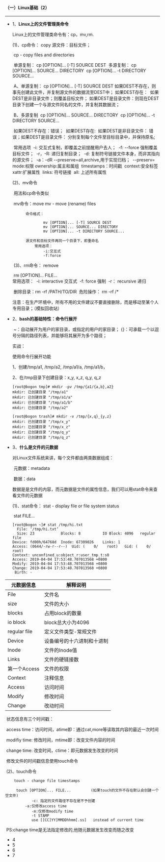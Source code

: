 #### （一）Linux基础（2）

***

- 1、**Linux上的文件管理类命令**

  Linux上的文件管理类命令有：cp，mv,rm.

   (1)、cp命令： copy
              源文件：目标文件；

  ​			cp - copy files and directories

  ​		单源复制： cp [OPTION]... [-T] SOURCE DEST
  ​       	 多源复制： cp [OPTION]... SOURCE... DIRECTORY
  ​		                    cp [OPTION]... -t DIRECTORY SOURCE...

  ​      A、单源复制： cp [OPTION]... [-T] SOURCE DEST
  ​                     如果DEST不存在，则事先创建此文件，并复制源文件的数据流至DEST中；
  ​                     如果DEST存在：
  ​                     如果DEST是非目录文件；则覆盖目标文件；
  ​                     如果DEST是目录文件：则现在DEST目录下创建一个与源文件同名的文件，并复制其数据流；

  ​      B、多源复制
  ​                      cp [OPTION]... SOURCE... DIRECTORY
  ​                      cp [OPTION]... -t DIRECTORY SOURCE...

  ​                    如果DEST不存在：错误；
  ​                    如果DEST存在:
  ​                         如果DEST是非目录文件： 错误；
  ​                         如果DEST是目录文件： 分别复制每个文件至目标目录中，并保持原名;

  ​        常用选项
  ​             -i: 交互式复制，即覆盖之前提醒用户去人；
  ​             -f: --force 强制覆盖目标文件； 
  ​             -r，-R: 递归复制目录；
  ​             -d: 复制符号链接文件本身，而非其指向的源文件；
  ​             -a：-dR --preserve=all,archive,用于实现归档；
  ​             --preserv=
  ​                   mode:权限
  ​                   ownership:属主和属组
  ​                   timestamps：时间戳
  ​                   context:安全标签
  ​                   xattr:扩展属性
  ​                   links: 符号链接
  ​                   all: 上述所有属性

     (2)、mv命令

  ​	用法和cp命令类似

  ​		mv命令：move   mv - move (rename) files

     		命令格式：

     				mv [OPTION]... [-T] SOURCE DEST
     				mv [OPTION]... SOURCE... DIRECTORY
     				mv [OPTION]... -t DIRECTORY SOURCE...

    		源文件和目标文件再同一个目录下，即重命名
         		常用选项：
             		-i:交互式
             		-f:force

  ​    (3)、rm命令： remove

  ​                         rm [OPTION]... FILE...
  ​       
  ​       常用选项：
  ​          -i: interactive 交互式
  ​          -f: force  强制
  ​          -r： recursive 递归

  ​          删除目录：rm -rf /PATH/TO/DIR
  ​               危险操作： rm -rf /*

  ​          注意：在生产环境中，所有不用的文件建议不要直接删除，而是移动至某个人专用目录；（模拟回收站）

  

- 2、**bash的基础特性：命令行展开**

  ​      ~：自动展开为用户的家目录，或指定的用户的家目录；
  ​      {}：可承载一个以逗号分隔的路径列表，并能够将其展开为多个路径；

  

  实战：

  使用命令行展开功能

  1、创建/tmp/a1, /tmp/a2, /tmp/a1/a, /tmp/a1/b，

  2、在/tmp目录下创建目录：x_y, x_z, q_y, q_z

  ```
  [root@bogon tmp]# mkdir -pv /tmp/{a1/{a,b},a2}
  mkdir: 已创建目录 "/tmp/a1"
  mkdir: 已创建目录 "/tmp/a1/a"
  mkdir: 已创建目录 "/tmp/a1/b"
  mkdir: 已创建目录 "/tmp/a2"
  ```

  ```
  [root@bogon trash]# mkdir -v /tmp/{x,q}_{y,z}
  mkdir: 已创建目录 "/tmp/x_y"
  mkdir: 已创建目录 "/tmp/x_z"
  mkdir: 已创建目录 "/tmp/q_y"
  mkdir: 已创建目录 "/tmp/q_z"
  ```

  

- 3、**什么是文件的元数据**

  对Linux文件系统来讲，每个文件都由两类数据组成：

  ​         元数据：metadata

  ​         数据：data

  数据是是文件的内容，而元数据是文件的属性信息，我们可以用stat命令来查看文件的元数据

  (1)、stat命令：
           stat - display file or file system status

  ​         stat FILE...

  ```
  [root@bogon ~]# stat /tmp/hi.txt 
    File: ‘/tmp/hi.txt’
    Size: 23        	Blocks: 8          IO Block: 4096   regular file
  Device: fd00h/64768d	Inode: 67309026    Links: 1
  Access: (0644/-rw-r--r--)  Uid: (    0/    root)   Gid: (    0/    root)
  Context: unconfined_u:object_r:user_tmp_t:s0
  Access: 2019-04-04 17:53:48.707013568 +0800
  Modify: 2019-04-04 17:53:48.707013568 +0800
  Change: 2019-04-04 17:53:48.707013568 +0800
   Birth: -
  ```

| 元数据信息   | 解释说明                   |
| ------------ | -------------------------- |
| File         | 文件名                     |
| size         | 文件的大小                 |
| blocks       | 占用block的数量            |
| io block     | block总大小为4096          |
| regular file | 定义文件类型-常规文件      |
| Device       | 设备编号的十六进制和十进制 |
| Inode        | 文件的Inode值              |
| Links        | 文件的硬链接数             |
| 第一个Access | 文件的权限                 |
| Context      | 注释信息                   |
| Access       | 访问时间                   |
| Modify       | 修改时间                   |
| Change       | 改动时间                   |

​		状态信息有三个时间戳：

​                access time：访问时间，atime即：通过cat,more等读取其内容的最近一次时间

​                modifiy time: 修改时间，mtime即：改变文件内容的时间

​                change time: 改变时间，ctime：即元数据发生改变的时间

​		修改文件的时间戳信息使用touch命令

​           (2)、touch命令

   		touch - change file timestamps   

  		 touch [OPTION]... FILE...         (如果touch的文件不存在默认会创建一个空文件)
        		-c: 指定的文件路径不存在是不予创建
       		 -a:仅修改access time
        		-m:仅修改modify time
        		-t STAMP
          		use [[CC]YY]MMDDhhmm[.ss]   instead of current time

​                PS:change time是无法指定修改的,他随元数据发生改变而随之改变



- 4
- 5
- 6
- 7